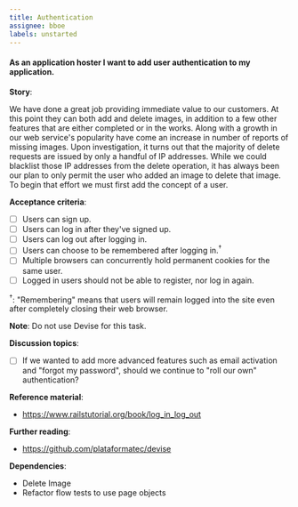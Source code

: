 ```yaml
---
title: Authentication
assignee: bboe
labels: unstarted
---
```


#### As an application hoster I want to add user authentication to my application.

__Story__:

We have done a great job providing immediate value to our customers. At this
point they can both add and delete images, in addition to a few other features
that are either completed or in the works. Along with a growth in our web
service's popularity have come an increase in number of reports of missing
images. Upon investigation, it turns out that the majority of delete requests
are issued by only a handful of IP addresses. While we could blacklist those IP
addresses from the delete operation, it has always been our plan to only permit
the user who added an image to delete that image. To begin that effort we must
first add the concept of a user.

__Acceptance criteria__:
- [ ] Users can sign up.
- [ ] Users can log in after they've signed up.
- [ ] Users can log out after logging in.
- [ ] Users can choose to be remembered after logging in.<sup>†</sup>
- [ ] Multiple browsers can concurrently hold permanent cookies for the same
  user.
- [ ] Logged in users should not be able to register, nor log in again.

<sup>†</sup>: "Remembering" means that users will remain logged into the site
even after completely closing their web browser.

__Note__: Do not use Devise for this task.

__Discussion topics__:
- [ ] If we wanted to add more advanced features such as email activation and
  "forgot my password", should we continue to "roll our own" authentication?

__Reference material__:
- https://www.railstutorial.org/book/log_in_log_out

__Further reading__:
- https://github.com/plataformatec/devise

__Dependencies__:
- Delete Image
- Refactor flow tests to use page objects
